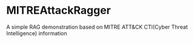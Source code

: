 # MITREAttackRagger
A simple RAG demonstration based on MITRE ATT&amp;CK CTI(Cyber Threat Intelligence) information
